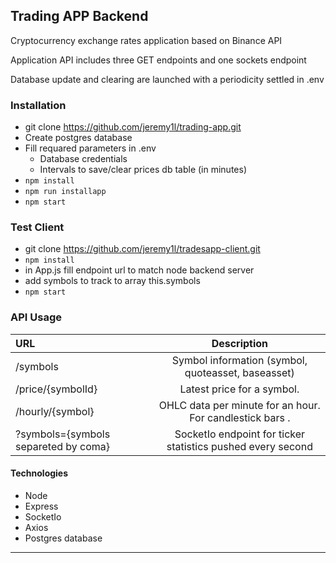 ## Trading APP Backend

Cryptocurrency exchange rates application based on Binance API

Application API includes three GET endpoints and one sockets endpoint

Database update and clearing are launched with a periodicity settled in .env

### Installation
* git clone https://github.com/jeremy1l/trading-app.git
* Create postgres database
* Fill requared parameters in .env
  * Database credentials
  * Intervals to save/clear prices db table (in minutes)
* `npm install`
* `npm run installapp`
* `npm start`

### Test Client
* git clone https://github.com/jeremy1l/tradesapp-client.git
* `npm install`
* in App.js fill endpoint url to match node backend server
* add symbols to track to array this.symbols
* `npm start`

### API Usage
| URL  | Description |
| :------------ |:---------------:|
|/symbols | Symbol information (symbol, quoteasset, baseasset) |
|/price/{symbolId}     | Latest price for a symbol.        |
| /hourly/{symbol} |OHLC data per minute for an hour. For candlestick bars .  |
|?symbols={symbols separeted by coma} | SocketIo endpoint for ticker statistics pushed every second |


#### Technologies
- Node
- Express
- SocketIo
- Axios
- Postgres database

-----------
